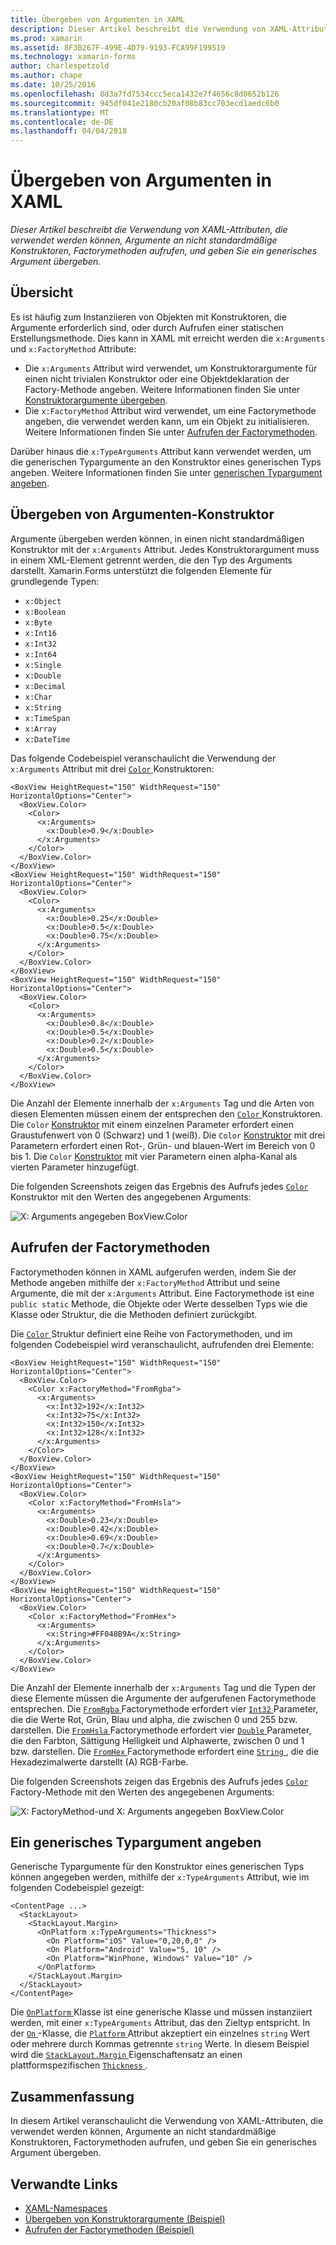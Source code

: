 ```yaml
---
title: Übergeben von Argumenten in XAML
description: Dieser Artikel beschreibt die Verwendung von XAML-Attributen, die verwendet werden können, Argumente an nicht standardmäßige Konstruktoren, Factorymethoden aufrufen, und geben Sie ein generisches Argument übergeben.
ms.prod: xamarin
ms.assetid: 8F3B267F-499E-4D79-9193-FCA99F199519
ms.technology: xamarin-forms
author: charlespetzold
ms.author: chape
ms.date: 10/25/2016
ms.openlocfilehash: 8d3a7fd7534ccc5eca1432e7f4656c8d0652b126
ms.sourcegitcommit: 945df041e2180cb20af08b83cc703ecd1aedc6b0
ms.translationtype: MT
ms.contentlocale: de-DE
ms.lasthandoff: 04/04/2018
---
```

# <a name="passing-arguments-in-xaml"></a>Übergeben von Argumenten in XAML

_Dieser Artikel beschreibt die Verwendung von XAML-Attributen, die verwendet werden können, Argumente an nicht standardmäßige Konstruktoren, Factorymethoden aufrufen, und geben Sie ein generisches Argument übergeben._

## <a name="overview"></a>Übersicht

Es ist häufig zum Instanziieren von Objekten mit Konstruktoren, die Argumente erforderlich sind, oder durch Aufrufen einer statischen Erstellungsmethode. Dies kann in XAML mit erreicht werden die `x:Arguments` und `x:FactoryMethod` Attribute:

- Die `x:Arguments` Attribut wird verwendet, um Konstruktorargumente für einen nicht trivialen Konstruktor oder eine Objektdeklaration der Factory-Methode angeben. Weitere Informationen finden Sie unter [Konstruktorargumente übergeben](#constructor_arguments).
- Die `x:FactoryMethod` Attribut wird verwendet, um eine Factorymethode angeben, die verwendet werden kann, um ein Objekt zu initialisieren. Weitere Informationen finden Sie unter [Aufrufen der Factorymethoden](#factory_methods).

Darüber hinaus die `x:TypeArguments` Attribut kann verwendet werden, um die generischen Typargumente an den Konstruktor eines generischen Typs angeben. Weitere Informationen finden Sie unter [generischen Typargument angeben](#generic_type_arguments).

<a name="constructor_arguments" />

## <a name="passing-constructor-arguments"></a>Übergeben von Argumenten-Konstruktor

Argumente übergeben werden können, in einen nicht standardmäßigen Konstruktor mit der `x:Arguments` Attribut. Jedes Konstruktorargument muss in einem XML-Element getrennt werden, die den Typ des Arguments darstellt. Xamarin.Forms unterstützt die folgenden Elemente für grundlegende Typen:

- `x:Object`
- `x:Boolean`
- `x:Byte`
- `x:Int16`
- `x:Int32`
- `x:Int64`
- `x:Single`
- `x:Double`
- `x:Decimal`
- `x:Char`
- `x:String`
- `x:TimeSpan`
- `x:Array`
- `x:DateTime`

Das folgende Codebeispiel veranschaulicht die Verwendung der `x:Arguments` Attribut mit drei [ `Color` ](https://developer.xamarin.com/api/type/Xamarin.Forms.Color/) Konstruktoren:

```xaml
<BoxView HeightRequest="150" WidthRequest="150" HorizontalOptions="Center">
  <BoxView.Color>
    <Color>
      <x:Arguments>
        <x:Double>0.9</x:Double>
      </x:Arguments>
    </Color>
  </BoxView.Color>
</BoxView>
<BoxView HeightRequest="150" WidthRequest="150" HorizontalOptions="Center">
  <BoxView.Color>
    <Color>
      <x:Arguments>
        <x:Double>0.25</x:Double>
        <x:Double>0.5</x:Double>
        <x:Double>0.75</x:Double>
      </x:Arguments>
    </Color>
  </BoxView.Color>
</BoxView>
<BoxView HeightRequest="150" WidthRequest="150" HorizontalOptions="Center">
  <BoxView.Color>
    <Color>
      <x:Arguments>
        <x:Double>0.8</x:Double>
        <x:Double>0.5</x:Double>
        <x:Double>0.2</x:Double>
        <x:Double>0.5</x:Double>
      </x:Arguments>
    </Color>
  </BoxView.Color>
</BoxView>
```

Die Anzahl der Elemente innerhalb der `x:Arguments` Tag und die Arten von diesen Elementen müssen einem der entsprechen den [ `Color` ](https://developer.xamarin.com/api/type/Xamarin.Forms.Color/) Konstruktoren. Die `Color` [Konstruktor](https://developer.xamarin.com/api/constructor/Xamarin.Forms.Color.Color/p/System.Double/) mit einem einzelnen Parameter erfordert einen Graustufenwert von 0 (Schwarz) und 1 (weiß). Die `Color` [Konstruktor](https://developer.xamarin.com/api/constructor/Xamarin.Forms.Color.Color/p/System.Double/System.Double/System.Double/) mit drei Parametern erfordert einen Rot-, Grün- und blauen-Wert im Bereich von 0 bis 1. Die `Color` [Konstruktor](https://developer.xamarin.com/api/constructor/Xamarin.Forms.Color.Color/p/System.Double/System.Double/System.Double/System.Double/) mit vier Parametern einen alpha-Kanal als vierten Parameter hinzugefügt.

Die folgenden Screenshots zeigen das Ergebnis des Aufrufs jedes [ `Color` ](https://developer.xamarin.com/api/type/Xamarin.Forms.Color/) Konstruktor mit den Werten des angegebenen Arguments:

![](passing-arguments-images/passing-arguments.png "X: Arguments angegeben BoxView.Color")

<a name="factory_methods" />

## <a name="calling-factory-methods"></a>Aufrufen der Factorymethoden

Factorymethoden können in XAML aufgerufen werden, indem Sie der Methode angeben mithilfe der `x:FactoryMethod` Attribut und seine Argumente, die mit der `x:Arguments` Attribut. Eine Factorymethode ist eine `public static` Methode, die Objekte oder Werte desselben Typs wie die Klasse oder Struktur, die die Methoden definiert zurückgibt.

Die [ `Color` ](https://developer.xamarin.com/api/type/Xamarin.Forms.Color/) Struktur definiert eine Reihe von Factorymethoden, und im folgenden Codebeispiel wird veranschaulicht, aufrufenden drei Elemente:

```xaml
<BoxView HeightRequest="150" WidthRequest="150" HorizontalOptions="Center">
  <BoxView.Color>
    <Color x:FactoryMethod="FromRgba">
      <x:Arguments>
        <x:Int32>192</x:Int32>
        <x:Int32>75</x:Int32>
        <x:Int32>150</x:Int32>                      
        <x:Int32>128</x:Int32>
      </x:Arguments>
    </Color>
  </BoxView.Color>
</BoxView>
<BoxView HeightRequest="150" WidthRequest="150" HorizontalOptions="Center">
  <BoxView.Color>
    <Color x:FactoryMethod="FromHsla">
      <x:Arguments>
        <x:Double>0.23</x:Double>
        <x:Double>0.42</x:Double>
        <x:Double>0.69</x:Double>
        <x:Double>0.7</x:Double>
      </x:Arguments>
    </Color>
  </BoxView.Color>
</BoxView>
<BoxView HeightRequest="150" WidthRequest="150" HorizontalOptions="Center">
  <BoxView.Color>
    <Color x:FactoryMethod="FromHex">
      <x:Arguments>
        <x:String>#FF048B9A</x:String>
      </x:Arguments>
    </Color>
  </BoxView.Color>
</BoxView>
```

Die Anzahl der Elemente innerhalb der `x:Arguments` Tag und die Typen der diese Elemente müssen die Argumente der aufgerufenen Factorymethode entsprechen. Die [ `FromRgba` ](https://developer.xamarin.com/api/member/Xamarin.Forms.Color.FromRgba/p/System.Int32/System.Int32/System.Int32/System.Int32/) Factorymethode erfordert vier [ `Int32` ](https://docs.microsoft.com/dotnet/api/system.int32) Parameter, die die Werte Rot, Grün, Blau und alpha, die zwischen 0 und 255 bzw. darstellen. Die [ `FromHsla` ](https://developer.xamarin.com/api/member/Xamarin.Forms.Color.FromHsla/p/System.Double/System.Double/System.Double/System.Double/) Factorymethode erfordert vier [ `Double` ](https://docs.microsoft.com/dotnet/api/system.double) Parameter, die den Farbton, Sättigung Helligkeit und Alphawerte, zwischen 0 und 1 bzw. darstellen. Die [ `FromHex` ](https://developer.xamarin.com/api/member/Xamarin.Forms.Color.FromHex/p/System.String/) Factorymethode erfordert eine [ `String` ](https://docs.microsoft.com/dotnet/api/system.string) , die die Hexadezimalwerte darstellt (A) RGB-Farbe.

Die folgenden Screenshots zeigen das Ergebnis des Aufrufs jedes [ `Color` ](https://developer.xamarin.com/api/type/Xamarin.Forms.Color/) Factory-Methode mit den Werten des angegebenen Arguments:

![](passing-arguments-images/factory-methods.png "X: FactoryMethod-und X: Arguments angegeben BoxView.Color")

<a name="generic_type_arguments" />

## <a name="specifying-a-generic-type-argument"></a>Ein generisches Typargument angeben

Generische Typargumente für den Konstruktor eines generischen Typs können angegeben werden, mithilfe der `x:TypeArguments` Attribut, wie im folgenden Codebeispiel gezeigt:

```xaml
<ContentPage ...>
  <StackLayout>
    <StackLayout.Margin>
      <OnPlatform x:TypeArguments="Thickness">
        <On Platform="iOS" Value="0,20,0,0" />
        <On Platform="Android" Value="5, 10" />
        <On Platform="WinPhone, Windows" Value="10" />
      </OnPlatform>
    </StackLayout.Margin>
  </StackLayout>
</ContentPage>
```

Die [ `OnPlatform` ](https://developer.xamarin.com/api/type/Xamarin.Forms.OnPlatform%3CT%3E/) Klasse ist eine generische Klasse und müssen instanziiert werden, mit einer `x:TypeArguments` Attribut, das den Zieltyp entspricht. In der [ `On` ](https://developer.xamarin.com/api/type/Xamarin.Forms.On/) -Klasse, die [ `Platform` ](https://developer.xamarin.com/api/property/Xamarin.Forms.On.Platform/) Attribut akzeptiert ein einzelnes `string` Wert oder mehrere durch Kommas getrennte `string` Werte. In diesem Beispiel wird die [ `StackLayout.Margin` ](https://developer.xamarin.com/api/property/Xamarin.Forms.View.Margin/) Eigenschaftensatz an einen plattformspezifischen [ `Thickness` ](https://developer.xamarin.com/api/type/Xamarin.Forms.Thickness/).

## <a name="summary"></a>Zusammenfassung

In diesem Artikel veranschaulicht die Verwendung von XAML-Attributen, die verwendet werden können, Argumente an nicht standardmäßige Konstruktoren, Factorymethoden aufrufen, und geben Sie ein generisches Argument übergeben.


## <a name="related-links"></a>Verwandte Links

- [XAML-Namespaces](~/xamarin-forms/xaml/namespaces.md)
- [Übergeben von Konstruktorargumente (Beispiel)](https://developer.xamarin.com/samples/xamarin-forms/xaml/passingconstructorarguments/)
- [Aufrufen der Factorymethoden (Beispiel)](https://developer.xamarin.com/samples/xamarin-forms/xaml/callingfactorymethods/)
